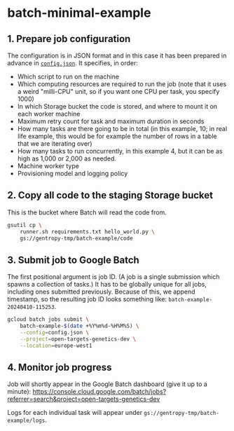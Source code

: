# batch-minimal-example

## 1. Prepare job configuration
The configuration is in JSON format and in this case it has been prepared in advance in [`config.json`](./config.json). It specifies, in order:
* Which script to run on the machine
* Which computing resources are required to run the job (note that it uses a weird "milli-CPU" unit, so if you want one CPU per task, you specify 1000)
* In which Storage bucket the code is stored, and where to mount it on each worker machine
* Maximum retry count for task and maximum duration in seconds
* How many tasks are there going to be in total (in this example, 10; in real life example, this would be for example the number of rows in a table that we are iterating over)
* How many tasks to run concurrently, in this example 4, but it can be as high as 1,000 or 2,000 as needed.
* Machine worker type
* Provisioning model and logging policy

## 2. Copy all code to the staging Storage bucket
This is the bucket where Batch will read the code from.
```bash
gsutil cp \
    runner.sh requirements.txt hello_world.py \
    gs://gentropy-tmp/batch-example/code
```

## 3. Submit job to Google Batch
The first positional argument is job ID. (A job is a single submission which spawns a collection of tasks.) It has to be globally unique for all jobs, including ones submitted previously. Because of this, we append timestamp, so the resulting job ID looks something like: `batch-example-20240410-115253`.
```bash
gcloud batch jobs submit \
    batch-example-$(date +%Y%m%d-%H%M%S) \
    --config=config.json \
    --project=open-targets-genetics-dev \
    --location=europe-west1
```

## 4. Monitor job progress
Job will shortly appear in the Google Batch dashboard (give it up to a minute): https://console.cloud.google.com/batch/jobs?referrer=search&project=open-targets-genetics-dev

Logs for each individual task will appear under `gs://gentropy-tmp/batch-example/logs`.
